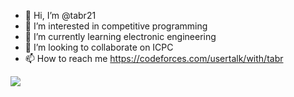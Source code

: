 - 👋 Hi, I’m @tabr21
- 👀 I’m interested in competitive programming
- 🌱 I’m currently learning electronic engineering
- 💞️ I’m looking to collaborate on ICPC
- 📫 How to reach me https://codeforces.com/usertalk/with/tabr

![](https://projecteuler.net/profile/tabr.png)

<!---
tabr21/tabr21 is a ✨ special ✨ repository because its `README.md` (this file) appears on your GitHub profile.
You can click the Preview link to take a look at your changes.
--->

